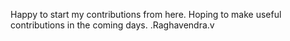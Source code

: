 Happy to start my contributions from here. Hoping to make useful contributions in the coming days. 
.Raghavendra.v
